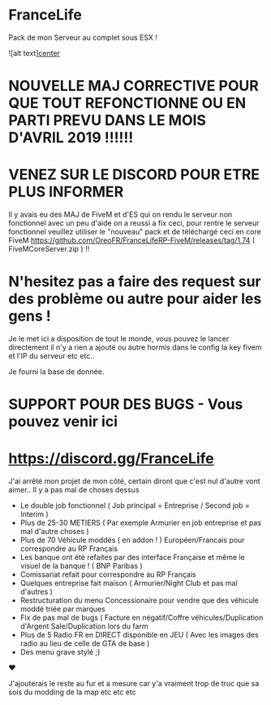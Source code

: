 # FranceLife
Pack de mon Serveur au complet sous ESX !

![alt text][center](https://image.noelshack.com/fichiers/2018/31/4/1533164803-france-life-rp.png)

# NOUVELLE MAJ CORRECTIVE POUR QUE TOUT REFONCTIONNE OU EN PARTI PREVU DANS LE MOIS D'AVRIL 2019 !!!!!! 
# VENEZ SUR LE DISCORD POUR ETRE PLUS INFORMER
Il y avais eu des MAJ de FiveM et d'ES qui on rendu le serveur non fonctionnel
avec un peu d'aide on a reussi a fix ceci, pour rentre le serveur fonctionnel
veuillez utiliser le "nouveau" pack et de téléchargé ceci en core FiveM
https://github.com/OreoFR/FranceLifeRP-FiveM/releases/tag/1.74 ( FiveMCoreServer.zip ) !!

# N'hesitez pas a faire des request sur des problème ou autre pour aider les gens !

Je le met ici a disposition de tout le monde, vous pouvez le lancer directement il n'y a rien a ajouté ou autre hormis dans le config la key fivem et l'IP du serveur etc etc..

Je fourni la base de donnée.

# SUPPORT POUR DES BUGS - Vous pouvez venir ici 
# https://discord.gg/FranceLife

J'ai arrêté mon projet de mon côté, certain diront que c'est nul d'autre vont aimer.. Il y a pas mal de choses dessus 

- Le double job fonctionnel ( Job principal = Entreprise / Second job = Interim )
- Plus de 25-30 METIERS ( Par exemple Armurier en job entreprise et pas mal d'autre choses )
- Plus de 70 Véhicule moddés ( en addon ! ) Européen/Francais pour correspondre au RP Français
- Les banque ont été refaites par des interface Française et même le visuel de la banque ! ( BNP Paribas )
- Comissariat refait pour correspondre au RP Français
- Quelques entreprise fait maison ( Armurier/Night Club et pas mal d'autres )
- Restructuration du menu Concessionaire pour vendre que des véhicule moddé triée par marques
- Fix de pas mal de bugs ( Facture en négatif/Coffre véhicules/Duplication d'Argent Sale/Duplication lors du farm
- Plus de 5 Radio FR en DIRECT disponible en JEU ( Avec les images des radio au lieu de celle de GTA de base )
- Des menu grave stylé ;)

♥

J'ajouterais le reste au fur et a mesure car y'a vraiment trop de truc que sa sois du modding de la map etc etc etc
